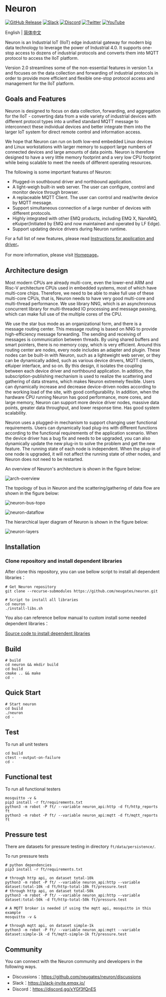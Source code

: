 # Neuron

[![GitHub Release](https://img.shields.io/github/release/neugates/neuron?color=brightgreen&label=Release)](https://github.com/neugates/neuron/releases)
[![Slack](https://img.shields.io/badge/Slack-Neuron-39AE85?logo=slack)](https://slack-invite.emqx.io/)
[![Discord](https://img.shields.io/discord/931086341838622751?label=Discord&logo=discord)](https://discord.gg/xYGf3fQnES)
[![Twitter](https://img.shields.io/badge/Follow-EMQ-1DA1F2?logo=twitter)](https://twitter.com/EMQTech)
[![YouTube](https://img.shields.io/badge/Subscribe-EMQ-FF0000?logo=youtube)](https://www.youtube.com/channel/UC5FjR77ErAxvZENEWzQaO5Q)

English | [简体中文](https://github.com/neugates/neuron/blob/main/README-CN.md)

Neuron is an Industrial IoT (IIoT) edge industrial gateway for modern big data technology to leverage the power of Industrial 4.0. It supports one-stop access to dozens of industrial protocols and converts them into MQTT protocol to access the IIoT platform.

Version 2.0 streamlines some of the non-essential features in version 1.x and focuses on the data collection and forwarding of industrial protocols in order to provide more efficient and flexible one-stop protocol access and management for the IIoT platform.

## Goals and Features

Neuron is designed to focus on data collection, forwarding, and aggregation for the IIoT - converting data from a wide variety of industrial devices with different protocol types into a unified standard MQTT message to interconnect these individual devices and better integrate them into the larger IoT system for direct remote control and information access.

We hope that Neuron can run on both low-end embedded Linux devices and Linux workstations with larger memory to support large numbers of connected devices and large amounts of data points. Neuron is therefore designed to have a very little memory footprint and a very low CPU footprint while being scalable to meet the needs of different operating resources.

The following is some important features of Neuron:

- Plugged-in southbound driver and northbound application.
- A light-weigh built-in web server. The user can configure, control and monitor device through browser.
- A replaceable MQTT Client. The user can control and read/write device by MQTT message.
- Support simultaneous connection of a large number of devices with different protocols.
- Highly integrated with other EMQ products, including EMQ X, NanoMQ, eKuiper(Initiated by EMQ and now maintained and operated by LF Edge).
- Support updating device drivers during Neuron runtime.

For a full list of new features, please read [Instructions for application and driver](https://github.com/neugates/nep/blob/main/docs/neuron2.x-driver.md)。

For more information, please visit [Homepage](https://www.emqx.com/zh/products/neuron)。

## Architecture design

Most modern CPUs are already multi-core, even the lower-end ARM and Risc-V architecture CPUs used in embedded systems, most of which have multi-core chips. Therefore, we need to be able to make full use of these multi-core CPUs, that is, Neuron needs to have very good multi-core and multi-thread performance. We use library NNG, which is an asynchronous concurrent library for multi-threaded IO processing and message passing, which can make full use of the multiple cores of the CPU.

We use the star bus mode as an organizational form, and there is a message routing center. This message routing is based on NNG to provide high-efficiency message forwarding. The sending and receiving of messages is communication between threads. By using shared buffers and smart pointers, there is no memory copy, which is very efficient. Around this routing center are nodes, every node includes an adapter and plugin. These nodes can be built-in with Neuron, such as a lightweight web server, or they can be dynamically added, such as various device drivers, MQTT clients, eKuiper interface, and so on. By this design, it isolates the coupling between each device driver and northbound application. In addition, the subscription-publishing mechanism is used to realize the scattering and gathering of data streams, which makes Neuron extremely flexible. Users can dynamically increase and decrease device-driven nodes according to the working load of the site, with good configurability. In addition, when the hardware CPU running Neuron has good performance, more cores, and large memory, Neuron can support more device driver nodes, massive data points, greater data throughput, and lower response time. Has good system scalability.

Neuron uses a plugged-in mechanism to support changing user functional requirements. Users can dynamically load plug-ins with different functions according to the functional requirements of the application scenario. When the device driver has a bug fix and needs to be upgraded, you can also dynamically update the new plug-in to solve the problem and get the new feature. The running state of each node is independent. When the plug-in of one node is upgraded, it will not affect the running state of other nodes, and Neuron does not need to be restarted.

An overview of Neuron's architecture is shown in the figure below:

![arch-overview](docs/pictures/neuron-arch-overview.png)

The topology of bus in Neuron and the scattering/gathering of data flow are shown in the figure below:

![neuron-bus-topo](docs/pictures/neuron-bus-topo.png)

![neuron-dataflow](docs/pictures/neuron-dataflow.png)

The hierarchical layer diagram of Neuron is shown in the figure below:

![neuron-layers](docs/pictures/neuron-layers.png)

## Installation

###  Clone repository and install dependent libraries

After clone this repository, you can use bellow script to install all dependent libraries：

```shell
# Get Neuron repository
git clone --recurse-submodules https://github.com/neugates/neuron.git

# Script to install all libraries
cd neuron 
./install-libs.sh
```

You also can reference bellow manual to custom install some needed dependent libraries：

[Source code to install dependent libraries](https://github.com/neugates/neuron/blob/main/Install-dependent-libraries.md)

## Build

```shell
# build
cd neuron && mkdir build 
cd build
cmake .. && make
cd -
```

## Quick Start

```shell
# Start neuron
cd build
./neuron
cd -
```

## Test

To run all unit testers

```shell
cd build
ctest --output-on-failure
cd -
```

## Functional test

To run all functional testers

```shell
mosquitto -v &
pip3 install -r ft/requirements.txt
python3 -m robot -P ft/ --variable neuron_api:http -d ft/http_reports ft
python3 -m robot -P ft/ --variable neuron_api:mqtt -d ft/mqtt_reports ft

```

## Pressure test

There are datasets for pressure testing in directory `ft/data/persistence/`.

To run pressure tests

```shell
# python dependencies
pip3 install -r ft/requirements.txt

# through http api, on dataset total-10k
python3 -m robot -P ft/ --variable neuron_api:http --variable dataset:total-10k -d ft/http-total-10k ft/pressure.test
# through http api, on dataset total-50k
python3 -m robot -P ft/ --variable neuron_api:http --variable dataset:total-50k -d ft/http-total-50k ft/pressure.test

# A MQTT broker is needed if using the mqtt api, mosquitto in this example
mosquitto -v &

# through mqtt api, on dataset simple-1k
python3 -m robot -P ft/ --variable neuron_api:mqtt --variable dataset:simple-1k -d ft/mqtt-simple-1k ft/pressure.test

```

## Community

You can connect with the Neuron community and developers in the following ways.

- Discussions：https://github.com/neugates/neuron/discussions
- Slack：https://slack-invite.emqx.io/
- Discord：https://discord.gg/xYGf3fQnES 
